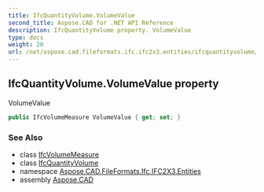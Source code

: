 ```yaml
---
title: IfcQuantityVolume.VolumeValue
second_title: Aspose.CAD for .NET API Reference
description: IfcQuantityVolume property. VolumeValue
type: docs
weight: 20
url: /net/aspose.cad.fileformats.ifc.ifc2x3.entities/ifcquantityvolume/volumevalue/
---
```

## IfcQuantityVolume.VolumeValue property

VolumeValue

```csharp
public IfcVolumeMeasure VolumeValue { get; set; }
```

### See Also

* class [IfcVolumeMeasure](../../../aspose.cad.fileformats.ifc.ifc2x3.types/ifcvolumemeasure/)
* class [IfcQuantityVolume](../)
* namespace [Aspose.CAD.FileFormats.Ifc.IFC2X3.Entities](../../ifcquantityvolume/)
* assembly [Aspose.CAD](../../../)


